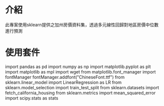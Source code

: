 # 介紹
此專案使用sklearn提供之加州房價資料集，透過多元線性回歸對地區房價中位數進行預測

# 使用套件
import pandas as pd
import numpy as np
import matplotlib.pyplot as plt
import matplotlib as mpl
import wget
from matplotlib.font_manager import fontManager
fontManager.addfont("ChineseFont.ttf")
from sklearn.linear_model import LinearRegression as LR
from sklearn.model_selection import train_test_split
from sklearn.datasets import fetch_california_housing
from sklearn.metrics import mean_squared_error
import scipy.stats as stats
